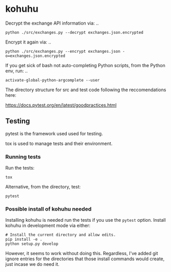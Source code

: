 # kohuhu

Decrypt the exchange API information via:
.. 

    python ./src/exchanges.py --decrypt exchanges.json.encrypted

Encrypt it again via:
..

    python ./src/exchanges.py --encrypt exchanges.json -o=exchanges.json.encrypted
    
If you get sick of bash not auto-completing Python scripts, 
from the Python env, run:
..

    activate-global-python-argcomplete --user
   
   
The directory structure for src and test code following the 
reccomendations here:

https://docs.pytest.org/en/latest/goodpractices.html

## Testing
pytest is the framework used used for testing.

tox is used to manage tests and their environment.

### Running tests
Run the tests:

    tox

Alternative, from the directory, test:

    pytest

### Possible install of kohuhu needed
Installing kohuhu is needed run the tests if you use the `pytest` option. Install kohuhu in development 
mode via either:


    # Install the current directory and allow edits.
    pip install -e .
    python setup.py develop

However, it seems to work without doing this. Regardless, I've added git ignore entries
for the directories that those install commands would create, just incase we do need it.

